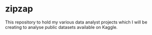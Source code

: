 # zipzap
This repository to hold my various data analyst projects which I will be creating to analyse public datasets available on Kaggle.

